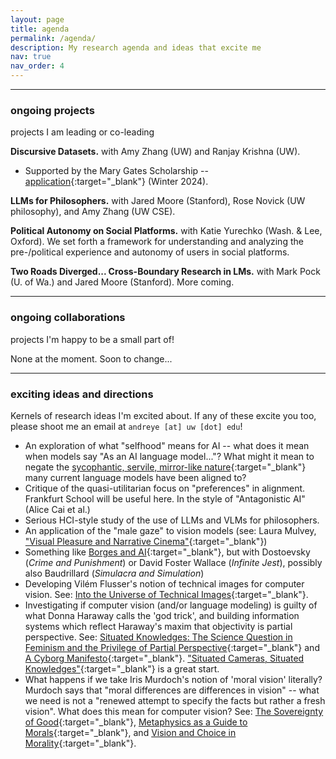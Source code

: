 ```yaml
---
layout: page
title: agenda
permalink: /agenda/
description: My research agenda and ideas that excite me
nav: true
nav_order: 4
---
```


---

### ongoing projects
projects I am leading or co-leading

**Discursive Datasets.** with Amy Zhang (UW) and Ranjay Krishna (UW).
- Supported by the Mary Gates Scholarship -- [application](\assets\pdf\mary-gates-essay-discursive-datasets.pdf){:target="_blank"} (Winter 2024).

**LLMs for Philosophers.** with Jared Moore (Stanford), Rose Novick (UW philosophy), and Amy Zhang (UW CSE).

**Political Autonomy on Social Platforms.** with Katie Yurechko (Wash. & Lee, Oxford).
We set forth a framework for understanding and analyzing the pre-/political experience and autonomy of users in social platforms.

**Two Roads Diverged... Cross-Boundary Research in LMs.** with Mark Pock (U. of Wa.) and Jared Moore (Stanford).
More coming.

<!-- **Historicizing Morality for Language Models.** with Mark Pock (U. of Wa.) and Jared Moore (Stanford).
Taking the geneological method from Nietzsche and Foucault, we further develop the critique in [Talat et al. 2022](https://aclanthology.org/2022.naacl-main.56.pdf){:target="_blank"} through an analysis of moral development and contradiction, and propose alternative approaches for 'modeling morality'.
See: *sources forthcoming.*

**Non-Agential Theory of Meaning.** with Mark Pock (U. of Wa.) and Jared Moore (Stanford).
Many analytic theories of meaning and language require agential constructs such as intentionality or belief, whether implicitly or explicitly.
Borrowing from structuralist and post-structuralist work, we set forth a non-agential theory of meaning, with an application towards Large Language Models.
See: *sources forthcoming.* -->

---

### ongoing collaborations
projects I'm happy to be a small part of!

None at the moment. Soon to change...

<!-- **Limits of Value Pluralism in Alignment.** Taylor Sorenson (U. of Wa.), Liwei Jiang (U. of Wa.), et al. -->

---

### exciting ideas and directions
Kernels of research ideas I'm excited about.
If any of these excite you too, please shoot me an email at `andreye [at] uw [dot] edu`!


<!-- - *Breathing Datasets.* I previously briefly developed the notion of [economy of the dataset](https://andre-ye.github.io/writing/files/economy-of-the-dataset.pdf){:target="_blank"}, which deploys the Marxist notion of commodity fetishism and alienation to understand the simultaneous isolation and tightness of large-scale datasets. In response: can we develop less alienated, more intertwined datasets? Can we exploit hyperlinks and connections? Can we build a dataset in which each annotation is not one thing one person said at one time, but a living, breathing discourse? -->
- An exploration of what "selfhood" means for AI -- what does it mean when models say "As an AI language model..."? What might it mean to negate the [sycophantic, servile, mirror-like nature](https://arxiv.org/pdf/2402.07350.pdf){:target="_blank"} many current language models have been aligned to?
- Critique of the quasi-utilitarian focus on "preferences" in alignment. Frankfurt School will be useful here. In the style of "Antagonistic AI" (Alice Cai et al.)
- Serious HCI-style study of the use of LLMs and VLMs for philosophers. 
- An application of the "male gaze" to vision models (see: Laura Mulvey, ["Visual Pleasure and Narrative Cinema"](https://www.amherst.edu/system/files/media/1021/Laura%2520Mulvey,%2520Visual%2520Pleasure.pdf){:target="_blank"})
- Something like [Borges and AI](https://arxiv.org/pdf/2310.01425.pdf){:target="_blank"}, but with Dostoevsky (*Crime and Punishment*) or David Foster Wallace (*Infinite Jest*), possibly also Baudrillard (*Simulacra and Simulation*)
- Developing Vilém Flusser's notion of technical images for computer vision. See: [Into the Universe of Technical Images](https://www.are.na/block/3080997){:target="_blank"}.
- Investigating if computer vision (and/or language modeling) is guilty of what Donna Haraway calls the 'god trick', and building information systems which reflect Haraway's maxim that objectivity is partial perspective. See: [Situated Knowledges: The Science Question in Feminism and the Privilege of Partial Perspective](){:target="_blank"} and [A Cyborg Manifesto](){:target="_blank"}. ["Situated Cameras, Situated Knowledges"](https://arxiv.org/pdf/2307.00064.pdf){:target="_blank"} is a great start.
- What happens if we take Iris Murdoch's notion of 'moral vision' literally? Murdoch says that "moral differences are differences in vision" -- what we need is not a "renewed attempt to specify the facts but rather a fresh vision". What does this mean for computer vision? See: [The Sovereignty of Good](){:target="_blank"}, [Metaphysics as a Guide to Morals](){:target="_blank"}, and [Vision and Choice in Morality](){:target="_blank"}.


